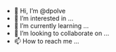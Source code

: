 - 👋 Hi, I’m @dpolve
- 👀 I’m interested in ...
- 🌱 I’m currently learning ...
- 💞️ I’m looking to collaborate on ...
- 📫 How to reach me ...

<!---
dpolve/dpolve is a ✨ special ✨ repository because its `README.md` (this file) appears on your GitHub profile.
You can click the Preview link to take a look at your changes.
--->
